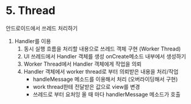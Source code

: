 # 5. Thread 

안드로이드에서 쓰레드 처리하기
1. Handler를 이용
    1) 동시 실행 흐름을 처리할 내용으로 쓰레드 객체 구현 (Worker Thread)
    2) UI 쓰레드에서 Handler 객체를 생성
       onCreate메소드 내부에서 생성하기
    3) Worker Thread에서 Handler 객체에게 작업을 의뢰
    4) Handler 객체에서 worker thread로 부터 의뢰받은 내용을 처리/작업
       - handleMessage 메소드를 이용해서 처리 (오버라이딩해서 구현)
       - work thread한테 전달받은 값으로 view를 변경
       - 쓰레드로 부터 요처잉 올 때 마다 handlerMessage 메소드가 호출